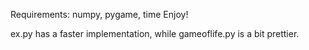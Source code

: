 Requirements: numpy, pygame, time
Enjoy!

ex.py has a faster implementation, while gameoflife.py is a bit prettier.
